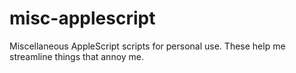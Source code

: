 # misc-applescript
Miscellaneous AppleScript scripts for personal use. These help me streamline things that annoy me.
